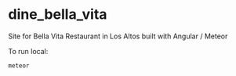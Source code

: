 # dine_bella_vita
Site for Bella Vita Restaurant in Los Altos built with Angular / Meteor 

To run local:
```
meteor
```
